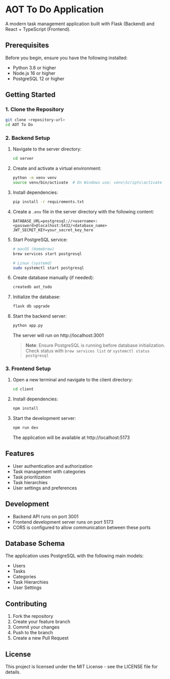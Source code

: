 # AOT To Do Application

A modern task management application built with Flask (Backend) and React + TypeScript (Frontend).

## Prerequisites

Before you begin, ensure you have the following installed:

- Python 3.8 or higher
- Node.js 16 or higher
- PostgreSQL 12 or higher

## Getting Started

### 1. Clone the Repository

```bash
git clone <repository-url>
cd AOT To Do
```

### 2. Backend Setup

1. Navigate to the server directory:
   ```bash
   cd server
   ```

2. Create and activate a virtual environment:
   ```bash
   python -m venv venv
   source venv/bin/activate  # On Windows use: venv\Scripts\activate
   ```

3. Install dependencies:
   ```bash
   pip install -r requirements.txt
   ```

4. Create a `.env` file in the server directory with the following content:
   ```
   DATABASE_URL=postgresql://<username>:<password>@localhost:5432/<database_name>
   JWT_SECRET_KEY=your_secret_key_here
   ```

5. Start PostgreSQL service:
   ```bash
   # macOS (Homebrew)
   brew services start postgresql
   
   # Linux (systemd)
   sudo systemctl start postgresql
   ```

6. Create database manually (if needed):
   ```bash
   createdb aot_todo

   ```

7. Initialize the database:
   ```bash
   flask db upgrade
   ```

8. Start the backend server:
   ```bash
   python app.py
   ```

   The server will run on http://localhost:3001

   > **Note**: Ensure PostgreSQL is running before database initialization. Check status with `brew services list` or `systemctl status postgresql`

### 3. Frontend Setup

1. Open a new terminal and navigate to the client directory:
   ```bash
   cd client
   ```

2. Install dependencies:
   ```bash
   npm install
   ```

3. Start the development server:
   ```bash
   npm run dev
   ```
   The application will be available at http://localhost:5173

## Features

- User authentication and authorization
- Task management with categories
- Task prioritization
- Task hierarchies
- User settings and preferences

## Development

- Backend API runs on port 3001
- Frontend development server runs on port 5173
- CORS is configured to allow communication between these ports

## Database Schema

The application uses PostgreSQL with the following main models:
- Users
- Tasks
- Categories
- Task Hierarchies
- User Settings

## Contributing

1. Fork the repository
2. Create your feature branch
3. Commit your changes
4. Push to the branch
5. Create a new Pull Request

## License

This project is licensed under the MIT License - see the LICENSE file for details.